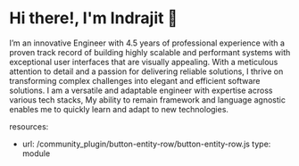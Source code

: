 # Hi there!, I'm Indrajit 👋

I’m an innovative Engineer with 4.5 years of professional experience with a proven track record of building highly scalable and performant systems with exceptional user interfaces that are visually appealing. With a meticulous attention to detail and a passion for delivering reliable solutions, I thrive on transforming complex challenges into elegant and efficient software solutions. I am a versatile and adaptable engineer with expertise across various tech stacks, My ability to remain framework and language agnostic enables me to quickly learn and adapt to new technologies.

resources:
  - url: /community_plugin/button-entity-row/button-entity-row.js
    type: module
